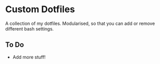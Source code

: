 # Custom Dotfiles #
A collection of my dotfiles. Modularised, so that you can add or remove different bash settings.

## To Do ##

* Add more stuff!
